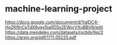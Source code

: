 # machine-learning-project
https://docs.google.com/document/d/1jglDC4-HoZKfthCpTdX8vqy5laIfD5s2EWorVXuBBV8/edit
https://data.mendeley.com/datasets/rscbjbr9sj/2 
https://arxiv.org/pdf/1711.05225.pdf
